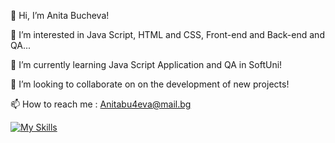 👋 Hi, I’m Anita Bucheva!

👀 I’m interested in Java Script, HTML and CSS, Front-end and Back-end and QA...

🌱 I’m currently learning Java Script Application and QA in SoftUni!

💞️ I’m looking to collaborate on on the development of new projects!

📫 How to reach me : Anitabu4eva@mail.bg

<!---
AnitaBucheva/AnitaBucheva is a ✨ special ✨ repository because its `README.md` (this file) appears on your GitHub profile.
You can click the Preview link to take a look at your changes.
--->
[![My Skills](https://skillicons.dev/icons?i=js,vscode,html,css,postman,docker,github,mongodb,mysql,cs,vs)](https://skillicons.dev)










